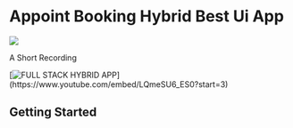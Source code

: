 # Appoint Booking Hybrid Best Ui App 

<a href="//imgur.com/a/4h1TDN7"><img src= "https://media.giphy.com/media/RNEXiB8sknj0Pj0fHL/source.gif" /></a>


A Short Recording 

[![ FULL STACK HYBRID APP ]("https://i9.ytimg.com/vi_webp/LQmeSU6_ES0/mqdefault.webp?time=1611247800000&sqp=CLjhpoAG&rs=AOn4CLBfjbCKmtPKUKy3G1j3DpFpdqA-VA")](https://www.youtube.com/embed/LQmeSU6_ES0?start=3)

## Getting Started
